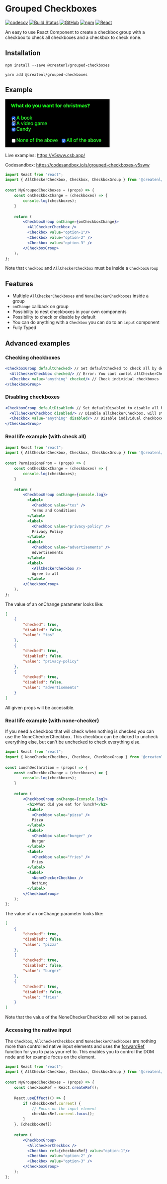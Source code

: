 # Grouped Checkboxes
[![codecov](https://codecov.io/gh/createnl/grouped-checkboxes/branch/master/graph/badge.svg)](https://codecov.io/gh/createnl/grouped-checkboxes)
[![Build Status](https://travis-ci.org/createnl/grouped-checkboxes.svg?branch=master)](https://travis-ci.org/createnl/grouped-checkboxes)
[![GitHub](https://img.shields.io/github/license/createnl/grouped-checkboxes)](https://github.com/createnl/grouped-checkboxes/blob/master/LICENSE)
[![npm](https://img.shields.io/npm/dt/@createnl/grouped-checkboxes)](https://www.npmjs.com/package/@createnl/grouped-checkboxes)
[![React](https://img.shields.io/badge/React->=16.8.0-brightgreen)](https://github.com/facebook/react)

An easy to use React Component to create a checkbox group with a checkbox to check all checkboxes and a checkbox to check none.

## Installation
```
npm install --save @createnl/grouped-checkboxes
```
```
yarn add @createnl/grouped-checkboxes
```

## Example
[![See examples](example.gif)](https://v5sww.csb.app/)

Live examples: https://v5sww.csb.app/

Codesandbox: https://codesandbox.io/s/grouped-checkboxes-v5sww

``` jsx harmony
import React from "react";
import { AllCheckerCheckbox, Checkbox, CheckboxGroup } from '@createnl/grouped-checkboxes';

const MyGroupedCheckboxes = (props) => {
    const onCheckboxChange = (checkboxes) => {
        console.log(checkboxes);
    }    

    return (
        <CheckboxGroup onChange={onCheckboxChange}>
          <AllCheckerCheckbox />
          <Checkbox value="option-1"/>
          <Checkbox value="option-2" />
          <Checkbox value="option-3" />
        </CheckboxGroup>
    );
};
```
Note that `Checkbox` and `AllCheckerCheckbox` must be inside a `CheckboxGroup`

## Features
- Multiple `AllCheckerCheckboxes` and `NoneCheckerCheckboxes` inside a group
- `onChange` callback on group
- Possibility to nest checkboxes in your own components
- Possibility to check or disable by default
- You can do anything with a `Checkbox` you can do to an `input` component
- Fully Typed

## Advanced examples

### Checking checkboxes
```jsx harmony
<CheckboxGroup defaultChecked> // Set defaultChecked to check all by default
  <AllCheckerCheckbox checked/> // Error: You cant contol allCheckerCheckboxes individually (will check automatically if necessary)
  <Checkbox value="anything" checked/> // Check individual checkboxes
</CheckboxGroup>
```

### Disabling checkboxes
```jsx harmony
<CheckboxGroup defaultDisabled> // Set defaultDisabled to disable all by default
  <AllCheckerCheckbox disabled/> // Disable allCheckerCheckbox, will still check if all checkboxes are checked
  <Checkbox value="anything" disabled/> // Disable individual checkboxes
</CheckboxGroup>
```

### Real life example (with check all)
``` jsx harmony
import React from "react";
import { AllCheckerCheckbox, Checkbox, CheckboxGroup } from '@createnl/grouped-checkboxes';

const PermissionsFrom = (props) => {
    const onCheckboxChange = (checkboxes) => {
        console.log(checkboxes);
    }    

    return (
        <CheckboxGroup onChange={console.log}>
          <label>
            <Checkbox value="tos" />
            Terms and Conditions
          </label>
          <label>
            <Checkbox value="privacy-policy" />
            Privacy Policy
          </label>
          <label>
            <Checkbox value="advertisements" />
            Advertisements
          </label>
          <label>
            <AllCheckerCheckbox />
            Agree to all
          </label>
        </CheckboxGroup>
    );
};
```

The value of an onChange parameter looks like:
```json
[
    {
        "checked": true,
        "disabled": false,
        "value": "tos"
    },
    {
        "checked": true,
        "disabled": false,
        "value": "privacy-policy"
    }, 
    {
        "checked": true,
        "disabled": false,
        "value": "advertisements"
    }
]
```
All given props will be accessible.

### Real life example (with none-checker)
If you need a checkbox that will check when nothing is checked you can use the NoneCheckerCheckbox.
This checkbox can be clicked to uncheck everything else, but can't be unchecked to check everything else. 

``` jsx harmony
import React from "react";
import { NoneCheckerCheckbox, Checkbox, CheckboxGroup } from '@createnl/grouped-checkboxes';

const LunchDeclaration = (props) => {
    const onCheckboxChange = (checkboxes) => {
        console.log(checkboxes);
    }    

    return (
        <CheckboxGroup onChange={console.log}>
          <h1>What did you eat for lunch?</h1>
          <label>
            <Checkbox value="pizza" />
            Pizza
          </label>
          <label>
            <Checkbox value="burger" />
            Burger
          </label>
          <label>
            <Checkbox value="fries" />
            Fries
          </label>
          <label>
            <NoneCheckerCheckbox />
            Nothing
          </label>
        </CheckboxGroup>
    );
};
```
The value of an onChange parameter looks like:
```json
[
    {
        "checked": true,
        "disabled": false,
        "value": "pizza"
    },
    {
        "checked": true,
        "disabled": false,
        "value": "burger"
    }, 
    {
        "checked": true,
        "disabled": false,
        "value": "fries"
    }
]
```
Note that the value of the NoneCheckerCheckbox will not be passed.

### Accessing the native input
The `Checkbox`, `AllCheckerCheckbox` and `NoneCheckerCheckboxes` are nothing more than controlled native input elements and uses the [forwardRef](https://reactjs.org/docs/forwarding-refs.html) function for you to pass your ref to.
This enables you to control the DOM node and for example focus on the element.

``` jsx harmony
import React from "react";
import { AllCheckerCheckbox, Checkbox, CheckboxGroup } from '@createnl/grouped-checkboxes';

const MyGroupedCheckboxes = (props) => {
    const checkboxRef = React.createRef();

    React.useEffect(() => {
        if (checkboxRef.current) {
            // Focus on the input element
            checkboxRef.current.focus();
        }
    }, [checkboxRef])

    return (
        <CheckboxGroup>
          <AllCheckerCheckbox />
          <Checkbox ref={checkboxRef} value="option-1"/>
          <Checkbox value="option-2" />
          <Checkbox value="option-3" />
        </CheckboxGroup>
    );
};
